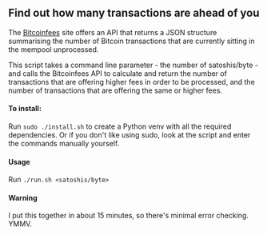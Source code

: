 ## Find out how many transactions are ahead of you

The [Bitcoinfees](https://bitcoinfees.earn.com/) site offers an API that returns a JSON structure summarising the number of Bitcoin transactions that are currently sitting in the mempool unprocessed.

This script takes a command line parameter - the number of satoshis/byte - and calls the Bitcoinfees API to calculate and return the number of transactions that are offering higher fees in order to be processed, and the number of transactions that are offering the same or higher fees.

#### To install:  
Run `sudo ./install.sh` to create a Python venv with all the required dependencies. Or if you don't like using sudo, look at the script and enter the commands manually yourself.

#### Usage

Run `./run.sh <satoshis/byte>`

#### Warning

I put this together in about 15 minutes, so there's minimal error checking. YMMV.
